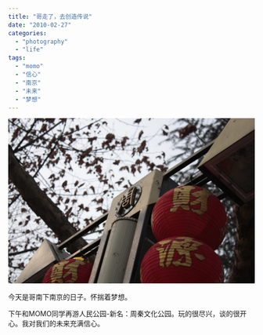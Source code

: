 ```yaml
---
title: "哥走了，去创造传说"
date: "2010-02-27"
categories: 
  - "photography"
  - "life"
tags: 
  - "momo"
  - "信心"
  - "南京"
  - "未来"
  - "梦想"
---
```


[![周秦文化公园,路灯](images/4392024102_89a98f7c03_b.jpg)](http://www.flickr.com/photos/34858055@N07/4392024102/ "Flickr 上 iFleea 的 周秦文化公园,路灯")

今天是哥南下南京的日子。怀揣着梦想。

下午和MOMO同学再游人民公园-新名：周秦文化公园。玩的很尽兴，谈的很开心。我对我们的未来充满信心。
